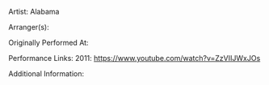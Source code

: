 Artist: Alabama

  

Arranger(s):

  

Originally Performed At:

  

Performance Links:
2011: https://www.youtube.com/watch?v=ZzVIIJWxJOs
  

Additional Information: